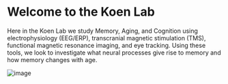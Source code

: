 <html lang= "en"> 
  <head>
    <title> Koen Lab </title>
  <body>
    <h1>Welcome to the Koen Lab</h1>

Here in the Koen Lab we study Memory, Aging, and Cognition using electrophysiology (EEG/ERP), transcranial magnetic stimulation (TMS), functional magnetic resonance imaging, and eye tracking. Using these tools, we look to investigate what neural processes give rise to memory and how memory changes with age. 

![image](https://news.nd.edu/assets/253664/1000x562/dome_feature.jpg)

</body>
</html>

